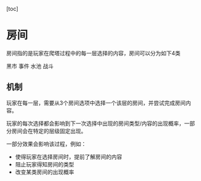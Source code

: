 [toc]

# 房间

房间指的是玩家在爬塔过程中的每一层选择的内容，房间可以分为如下4类

黑市
事件
水池
战斗

## 机制

玩家在每一层，需要从3个房间选项中选择一个该层的房间，并尝试完成房间内容。

玩家的每次选择都会影响到下一次选择中出现的房间类型/内容的出现概率，一部分房间会在特定的层级固定出现。

一部分效果会影响该过程，例如：

- 使得玩家在选择房间时，提前了解房间的内容
- 阻止玩家得知房间的类型
- 改变某类房间的出现概率